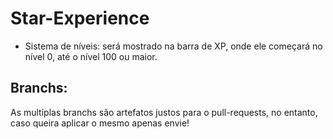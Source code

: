 # Star-Experience
- Sistema de níveis: será mostrado na barra de XP, onde ele começará no nível 0, até o nível 100 ou maior.

## Branchs:
As multiplas branchs são artefatos justos para o pull-requests, no entanto, caso queira aplicar o mesmo apenas envie!
